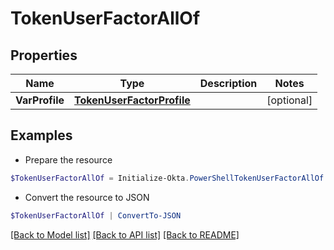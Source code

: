 # TokenUserFactorAllOf
## Properties

Name | Type | Description | Notes
------------ | ------------- | ------------- | -------------
**VarProfile** | [**TokenUserFactorProfile**](TokenUserFactorProfile.md) |  | [optional] 

## Examples

- Prepare the resource
```powershell
$TokenUserFactorAllOf = Initialize-Okta.PowerShellTokenUserFactorAllOf  -VarProfile null
```

- Convert the resource to JSON
```powershell
$TokenUserFactorAllOf | ConvertTo-JSON
```

[[Back to Model list]](../README.md#documentation-for-models) [[Back to API list]](../README.md#documentation-for-api-endpoints) [[Back to README]](../README.md)

